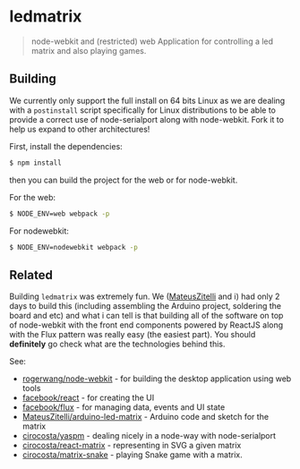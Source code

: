 # ledmatrix

> node-webkit and (restricted) web Application for controlling a led matrix and also playing games.

## Building

We currently only support the full install on 64 bits Linux as we are dealing with a `postinstall` script specifically for Linux distributions to be able to provide a correct use of node-serialport along with node-webkit. Fork it to help us expand to other architectures!

First, install the dependencies:

```sh
$ npm install
```
then you can build the project for the web or for node-webkit.

For the web:

```sh
$ NODE_ENV=web webpack -p
```

For nodewebkit:
```sh
$ NODE_ENV=nodewebkit webpack -p
```


## Related

Building `ledmatrix` was extremely fun. We ([MateusZitelli](https://www.github.com/MateusZitelli) and i) had only 2 days to build this (including assembling the Arduino project, soldering the board and etc) and what i can tell is that building all of the software on top of node-webkit with the front end components powered by ReactJS along with the Flux pattern was really easy (the easiest part). You should **definitely** go check what are the technologies behind this.

See:

- [rogerwang/node-webkit](https://www.github.com/rogerwang/node-webkit) - for building the desktop application using web tools
- [facebook/react](https://www.github.com/facebook/react) - for creating the UI
- [facebook/flux](https://www.github.com/facebook/flux) - for managing data, events and UI state
- [MateusZitelli/arduino-led-matrix](https://www.github.com/MateusZitelli/arduino-led-matrix) - Arduino code and sketch for the matrix
- [cirocosta/yaspm](https://www.github.com/cirocosta/yaspm) - dealing nicely in a node-way with node-serialport
- [cirocosta/react-matrix](https://www.github.com/cirocosta/react-matrix) - representing in SVG a given matrix
- [cirocosta/matrix-snake](https://www.github.com/cirocosta/matrix-snake) - playing Snake game with a matrix.
